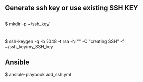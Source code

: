 ## Generate ssh key or use existing SSH KEY
## 
$ mkdir -p ~/ssh_key/
#
$ ssh-keygen -q -b 2048 -t rsa -N "" -C "creating SSH" -f ~/ssh_key/my_SSH_key

## Ansible
$ ansible-playbook add_ssh.yml

